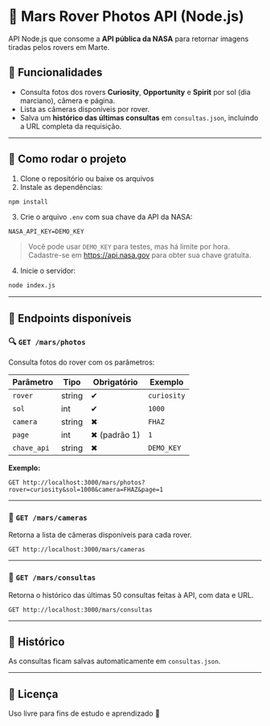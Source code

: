 # 🚀 Mars Rover Photos API (Node.js)

API Node.js que consome a **API pública da NASA** para retornar imagens tiradas pelos rovers em Marte.

## 📸 Funcionalidades

- Consulta fotos dos rovers **Curiosity**, **Opportunity** e **Spirit** por sol (dia marciano), câmera e página.
- Lista as câmeras disponíveis por rover.
- Salva um **histórico das últimas consultas** em `consultas.json`, incluindo a URL completa da requisição.

---

## 🚀 Como rodar o projeto

1. Clone o repositório ou baixe os arquivos
2. Instale as dependências:

```bash
npm install
```

3. Crie o arquivo `.env` com sua chave da API da NASA:

```env
NASA_API_KEY=DEMO_KEY
```

> Você pode usar `DEMO_KEY` para testes, mas há limite por hora. Cadastre-se em https://api.nasa.gov para obter sua chave gratuita.

4. Inicie o servidor:

```bash
node index.js
```

---

## 🧪 Endpoints disponíveis

### 🔍 `GET /mars/photos`

Consulta fotos do rover com os parâmetros:

| Parâmetro   | Tipo     | Obrigatório | Exemplo       |
|-------------|----------|-------------|---------------|
| `rover`     | string   | ✔           | `curiosity`   |
| `sol`       | int      | ✔           | `1000`        |
| `camera`    | string   | ✖           | `FHAZ`        |
| `page`      | int      | ✖ (padrão 1)| `1`           |
| `chave_api` | string   | ✖           | `DEMO_KEY`    |

**Exemplo:**

```
GET http://localhost:3000/mars/photos?rover=curiosity&sol=1000&camera=FHAZ&page=1
```

---

### 🎥 `GET /mars/cameras`

Retorna a lista de câmeras disponíveis para cada rover.

```
GET http://localhost:3000/mars/cameras
```

---

### 📂 `GET /mars/consultas`

Retorna o histórico das últimas 50 consultas feitas à API, com data e URL.

```
GET http://localhost:3000/mars/consultas
```

---

## 📝 Histórico

As consultas ficam salvas automaticamente em `consultas.json`.

---

## 📄 Licença

Uso livre para fins de estudo e aprendizado 🚀